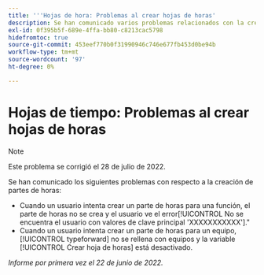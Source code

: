```yaml
---
title: '''Hojas de hora: Problemas al crear hojas de horas'
description: Se han comunicado varios problemas relacionados con la creación de hojas de tiempo.
exl-id: 0f395b5f-689e-4ffa-bb80-c8213cac5798
hidefromtoc: true
source-git-commit: 453eef770b0f31990946c746e677fb453d0be94b
workflow-type: tm+mt
source-wordcount: '97'
ht-degree: 0%

---
```


# Hojas de tiempo: Problemas al crear hojas de horas

>[!NOTE]
>
>Este problema se corrigió el 28 de julio de 2022.

Se han comunicado los siguientes problemas con respecto a la creación de partes de horas:

* Cuando un usuario intenta crear un parte de horas para una función, el parte de horas no se crea y el usuario ve el error[!UICONTROL No se encuentra el usuario con valores de clave principal &#39;XXXXXXXXXXX&#39;].&quot;
* Cuando un usuario intenta crear un parte de horas para un equipo, [!UICONTROL typeforward] no se rellena con equipos y la variable [!UICONTROL Crear hoja de horas] está desactivado.

_Informe por primera vez el 22 de junio de 2022._
